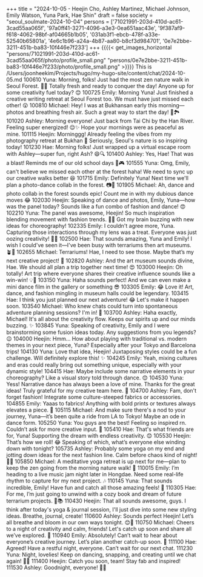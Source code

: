 +++
title = "2024-10-05 - Heejin Cho, Ashley Martinez, Michael Johnson, Emily Watson, Yuna Park, Hae Shin"
draft = false
society = "seoul_soulmate-2024-10-04"
persons = ['71021991-203d-410d-ac61-3cad55aa065f', '97a0ff41-3271-4096-a3e3-0ea651aac43e', '9f387af9-f618-4062-98bf-af04665b1b05', '031ab3f1-ebcb-478f-a33e-52540b65801a', '4e6c1b96-a24a-4b87-aa80-b8cf3d984701', '0e7e2bbe-3211-451b-ba83-10f446e7f233']
+++
{{{{< get_images_horizontal "persons/71021991-203d-410d-ac61-3cad55aa065f/photo/profile_small.png" "persons/0e7e2bbe-3211-451b-ba83-10f446e7f233/photo/profile_small.png" >}}}}
This is /Users/joonheekim/Projects/hugo/my-hugo-site/content/chat/2024-10-05.md
100610 Yuna: Morning, folks! Just had the most zen nature walk in Seoul Forest. 🌿🍂 Totally fresh and ready to conquer the day! Anyone up for some creativity fuel today? 😊
100725 Emily: Morning Yuna! Just finished a creative writing retreat at Seoul Forest too. We must have just missed each other! 😲
100810 Michael: Hey! I was at Bukhansan early this morning—photos and breathing fresh air. Such a great way to start the day! 📸🏞️
101020 Ashley: Morning everyone! Just back from Tai Chi by the Han River. Feeling super energized! 😌✨ Hope your mornings were as peaceful as mine.
101115 Heejin: Morninggg! Already feeling the vibes from my photography retreat at Bukhan 💫 Seriously, Seoul's nature is so inspiring today! 
101230 Hae: Morning folks! Just wrapped up a virtual escape room with Ashley—super fun, right Ash? 😄🔍
101400 Ashley: Yes, Hae! That was a blast! Reminds me of our old school days 🤣🎮
101555 Yuna: Omg, Emily, can't believe we missed each other at the forest haha! We need to sync up our creative walks better 😆
101715 Emily: Definitely Yuna! Next time we'll plan a photo-dance collab in the forest. 📷💃
101905 Michael: Ah, dance and photo collab in the forest sounds epic! Count me in with my dubious dance moves 😂
102030 Heejin: Speaking of dance and photos, Emily, Yuna—how was the panel today? Sounds like a fun combo of fashion and dance! 😍
102210 Yuna: The panel was awesome, Heejin! So much inspiration blending movement with fashion trends. 💃👗 Got my brain buzzing with new ideas for choreography!
102335 Emily: I couldn't agree more, Yuna. Capturing those interactions through my lens was a treat. Everyone was just oozing creativity! 📸✨
102500 Hae: That sounds amazing, Yuna and Emily! I wish I could've seen it—I've been busy with terrariums then art museums. 🪴🎨
102655 Michael: Terrariums! Hae, I need to see those. Maybe that’s my next creative project! 🌿
102820 Ashley: And the art museum sounds divine, Hae. We should all plan a trip together next time! 😍
103000 Heejin: Oh totally! Art trip where everyone shares their creative influence sounds like a win-win! 💡🎨
103150 Yuna: Haha sounds perfect! And we can even make a mini dance film in the gallery or something 😎
103305 Emily: 😂 Love it! Art, dance, and fashion mingling in museum halls could be legendary.
103415 Hae: I think you just planned our next adventure! 😂 Let's make it happen soon.
103540 Michael: Who knew chats could turn into spontaneous adventure planning sessions? I'm in! 🙌
103700 Ashley: Haha exactly, Michael! It's all about the creativity flow. Keeps our spirits up and our minds buzzing. ✨
103845 Yuna: Speaking of creativity, Emily and I were brainstorming some fusion ideas today. Any suggestions from you legends? 😉
104000 Heejin: Hmm… How about playing with traditional vs. modern themes in your next piece, Yuna? Especially after your Tokyo and Barcelona trips!
104130 Yuna: Love that idea, Heejin! Juxtaposing styles could be a fun challenge. Will definitely explore this! ✨
104245 Emily: Yeah, mixing cultures and eras could really bring out something unique, especially with your dynamic style!
104415 Hae: Maybe include some narrative elements in your choreography? Like a visual story told through dance. 😊
104530 Yuna: Yess! Narrative dance has always been a love of mine. Thanks for the great ideas! Truly grateful for my creative team here. 💙
104700 Ashley: Fam, don't forget fashion! Integrate some culture-steeped fabrics or accessories.
104855 Emily: Yaaas to fabrics! Anything with bold prints or textures always elevates a piece. 📸
105115 Michael: And make sure there's a nod to your journey, Yuna—it’s been quite a ride from LA to Tokyo! Maybe an ode in dance form.
105250 Yuna: You guys are the best! Feeling so inspired rn. Couldn’t ask for more creative input. 💓
105410 Hae: That's what friends are for, Yuna! Supporting the dream with endless creativity. 😊
105530 Heejin: That’s how we roll! 😂 Speaking of which, what’s everyone else winding down with tonight?
105735 Ashley: Probably some yoga on my end and jotting down ideas for the next fashion line. Calm before chaos kind of night! 🧘‍♀️
105850 Michael: A meditative yoga retreat is up next for me—plan to keep the zen going from the morning nature walk! 🧘
110015 Emily: I’m heading to a live music jam night later in Hongdae. Need some real-life rhythm to capture for my next project. 🎶
110145 Yuna: That sounds incredible, Emily! Have fun and catch all those amazing feels! 💃
110305 Hae: For me, I’m just going to unwind with a cozy book and dream of future terrarium projects. 🌿📚
110430 Heejin: That all sounds awesome, guys. I think after today's yoga & journal session, I'll just dive into some new styling ideas. Breathe, journal, create! 
110600 Ashley: Sounds perfect Heejin! Let’s all breathe and bloom in our own ways tonight. 😊🍃
110750 Michael: Cheers to a night of creativity and calm, friends! Let's catch up soon and share all we’ve explored. 🥂
110940 Emily: Absolutely! Can’t wait to hear about everyone’s creative journey. Let’s plan another catch-up soon. 📸
111100 Hae: Agreed! Have a restful night, everyone. Can’t wait for our next chat. 
111230 Yuna: Night, lovelies! Keep on dancing, snapping, and creating until we chat again! 💃💜
111400 Heejin: Catch you soon, team! Stay fab and inspired! 
111530 Ashley: Goodnight, everyone! 🌙✨

